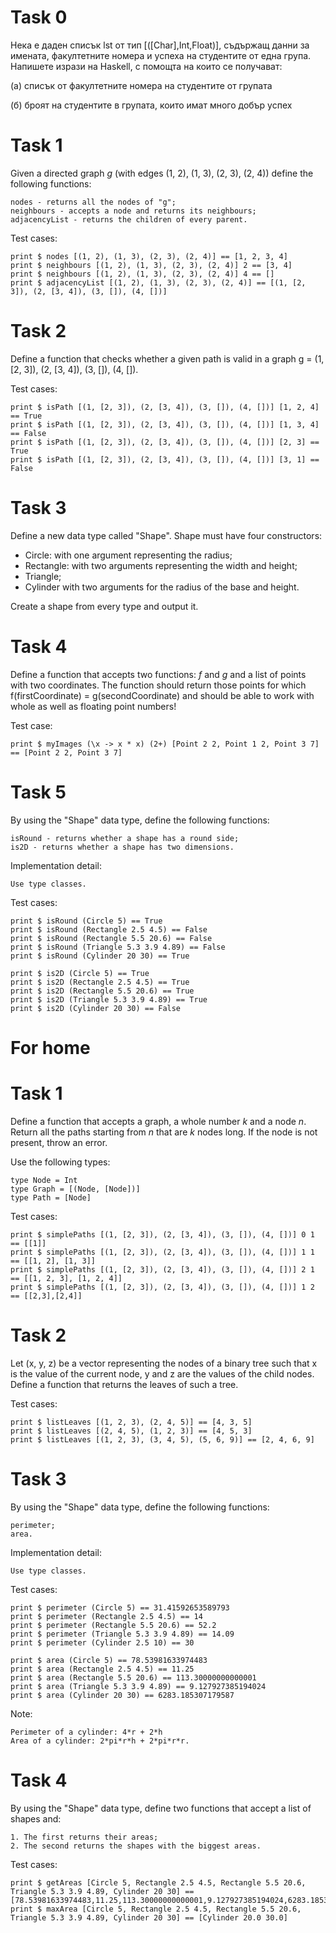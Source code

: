 # Task 0
Нека е даден списък lst от тип [([Char],Int,Float)], съдържащ данни за имената,
факултетните номeра и успеха на студентите от една група.
Напишете изрази на Haskell, с помощта на които се получават:

(а) списък от факултетните номера на студентите от групата

(б) броят на студентите в групата, които имат много добър успех

# Task 1
Given a directed graph *g* (with edges (1, 2), (1, 3), (2, 3), (2, 4)) define the following functions:

    nodes - returns all the nodes of "g";
    neighbours - accepts a node and returns its neighbours;
    adjacencyList - returns the children of every parent.

Test cases:

    print $ nodes [(1, 2), (1, 3), (2, 3), (2, 4)] == [1, 2, 3, 4]
    print $ neighbours [(1, 2), (1, 3), (2, 3), (2, 4)] 2 == [3, 4]
    print $ neighbours [(1, 2), (1, 3), (2, 3), (2, 4)] 4 == []
    print $ adjacencyList [(1, 2), (1, 3), (2, 3), (2, 4)] == [(1, [2, 3]), (2, [3, 4]), (3, []), (4, [])]

# Task 2
Define a function that checks whether a given path is valid in a graph g = (1, [2, 3]), (2, [3, 4]), (3, []), (4, []).

Test cases:

    print $ isPath [(1, [2, 3]), (2, [3, 4]), (3, []), (4, [])] [1, 2, 4] == True
    print $ isPath [(1, [2, 3]), (2, [3, 4]), (3, []), (4, [])] [1, 3, 4] == False
    print $ isPath [(1, [2, 3]), (2, [3, 4]), (3, []), (4, [])] [2, 3] == True
    print $ isPath [(1, [2, 3]), (2, [3, 4]), (3, []), (4, [])] [3, 1] == False

# Task 3
Define a new data type called "Shape". Shape must have four constructors:
 - Circle: with one argument representing the radius;
 - Rectangle: with two arguments representing the width and height;
 - Triangle;
 - Cylinder with two arguments for the radius of the base and height.

Create a shape from every type and output it.

# Task 4
Define a function that accepts two functions: *f* and *g* and a list of points with two coordinates. The function should return those points for which f(firstCoordinate) = g(secondCoordinate) and should be able to work with whole as well as floating point numbers!

Test case:

    print $ myImages (\x -> x * x) (2+) [Point 2 2, Point 1 2, Point 3 7] == [Point 2 2, Point 3 7]

# Task 5
By using the "Shape" data type, define the following functions:

    isRound - returns whether a shape has a round side;
    is2D - returns whether a shape has two dimensions.

Implementation detail:

    Use type classes.

Test cases:

    print $ isRound (Circle 5) == True
    print $ isRound (Rectangle 2.5 4.5) == False
    print $ isRound (Rectangle 5.5 20.6) == False
    print $ isRound (Triangle 5.3 3.9 4.89) == False
    print $ isRound (Cylinder 20 30) == True

    print $ is2D (Circle 5) == True
    print $ is2D (Rectangle 2.5 4.5) == True
    print $ is2D (Rectangle 5.5 20.6) == True
    print $ is2D (Triangle 5.3 3.9 4.89) == True
    print $ is2D (Cylinder 20 30) == False

# For home
# Task 1
Define a function that accepts a graph, a whole number *k* and a node *n*. Return all the paths starting from *n* that are *k* nodes long. If the node is not present, throw an error.

Use the following types:

    type Node = Int
    type Graph = [(Node, [Node])]
    type Path = [Node]

Test cases:

    print $ simplePaths [(1, [2, 3]), (2, [3, 4]), (3, []), (4, [])] 0 1 == [[1]]
    print $ simplePaths [(1, [2, 3]), (2, [3, 4]), (3, []), (4, [])] 1 1 == [[1, 2], [1, 3]]
    print $ simplePaths [(1, [2, 3]), (2, [3, 4]), (3, []), (4, [])] 2 1 == [[1, 2, 3], [1, 2, 4]]
    print $ simplePaths [(1, [2, 3]), (2, [3, 4]), (3, []), (4, [])] 1 2 == [[2,3],[2,4]]

# Task 2
Let (x, y, z) be a vector representing the nodes of a binary tree such that x is the value of the current node, y and z are the values of the child nodes. Define a function that returns the leaves of such a tree.

Test cases:
    
    print $ listLeaves [(1, 2, 3), (2, 4, 5)] == [4, 3, 5]
    print $ listLeaves [(2, 4, 5), (1, 2, 3)] == [4, 5, 3]
    print $ listLeaves [(1, 2, 3), (3, 4, 5), (5, 6, 9)] == [2, 4, 6, 9]

# Task 3
By using the "Shape" data type, define the following functions:

    perimeter;
    area.

Implementation detail:

    Use type classes.

Test cases:

    print $ perimeter (Circle 5) == 31.41592653589793
    print $ perimeter (Rectangle 2.5 4.5) == 14
    print $ perimeter (Rectangle 5.5 20.6) == 52.2
    print $ perimeter (Triangle 5.3 3.9 4.89) == 14.09
    print $ perimeter (Cylinder 2.5 10) == 30
   
    print $ area (Circle 5) == 78.53981633974483
    print $ area (Rectangle 2.5 4.5) == 11.25
    print $ area (Rectangle 5.5 20.6) == 113.30000000000001
    print $ area (Triangle 5.3 3.9 4.89) == 9.127927385194024
    print $ area (Cylinder 20 30) == 6283.185307179587

Note:

    Perimeter of a cylinder: 4*r + 2*h
    Area of a cylinder: 2*pi*r*h + 2*pi*r*r.

# Task 4
By using the "Shape" data type, define two functions that accept a list of shapes and:

    1. The first returns their areas;
    2. The second returns the shapes with the biggest areas.

Test cases:

    print $ getAreas [Circle 5, Rectangle 2.5 4.5, Rectangle 5.5 20.6, Triangle 5.3 3.9 4.89, Cylinder 20 30] == [78.53981633974483,11.25,113.30000000000001,9.127927385194024,6283.185307179587]
    print $ maxArea [Circle 5, Rectangle 2.5 4.5, Rectangle 5.5 20.6, Triangle 5.3 3.9 4.89, Cylinder 20 30] == [Cylinder 20.0 30.0]